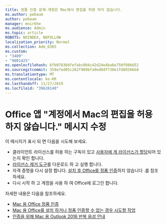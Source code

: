 ```yaml
---
title: 정품 인증 문제-계정은 Mac에서 편집을 허용 하지 않습니다.
ms.author: pebaum
author: pebaum
manager: mnirkhe
ms.audience: Admin
ms.topic: article
ROBOTS: NOINDEX, NOFOLLOW
localization_priority: Normal
ms.collection: Adm_O365
ms.custom:
- "3409"
- "9001425"
ms.openlocfilehash: 6fb0783b8fefabc004c42d24e4ba6e750f986d52
ms.sourcegitcommit: 358e7ed05c262f909bfa9ed0df730e1fd89266b8
ms.translationtype: MT
ms.contentlocale: ko-KR
ms.lasthandoff: 11/27/2019
ms.locfileid: "39628140"
---
```

# <a name="fixing-the-office-apps-your-account-doesnt-allow-editing-on-a-mac-message"></a>Office 앱 "계정에서 Mac의 편집을 허용 하지 않습니다." 메시지 수정

이 메시지가 표시 되 면 다음을 시도해 보세요.

- 클라이언트 라이선스를 허용 하는 구독이 있고 [사용자에 게 라이선스가 할당](https://docs.microsoft.com/office365/admin/subscriptions-and-billing/assign-licenses-to-users)되어 있는지 확인 합니다. 
- [라이선스 제거 도구](https://support.office.com/article/how-to-remove-office-license-files-on-a-mac-b032c0f6-a431-4dad-83a9-6b727c03b193)를 다운로드 하 고 실행 합니다.
- 자격 증명을 다시 설정 합니다. [설치 후 Office를 정품 인증](https://support.office.com/article/5efba2b4-b1e6-4e5f-bf3c-6ab945d03dea#bkmk_cantactivate)하지 않습니다 .를 참조 하세요.
- 다시 시작 하 고 계정을 사용 하 여 Office에 로그인 합니다.

자세한 내용은 다음을 참조하세요.
- [Mac 용 Office 정품 인증](https://support.office.com/article/activate-office-for-mac-7f6646b1-bb14-422a-9ad4-a53410fcefb2)
- [Mac 용 Office를 설치 하거나 정품 인증할 수 없는 경우 시도할 작업](https://support.office.com/article/5efba2b4-b1e6-4e5f-bf3c-6ab945d03dea#picktab=activation)
- [인증을 위해 Mac 용 Outlook 2016 반복 음성 안내](https://docs.microsoft.com/outlook/troubleshoot/sign-in/repeated-prompts-authentication)